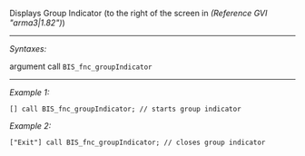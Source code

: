 Displays Group Indicator (to the right of the screen in *(Reference GVI "arma3|1.82")*)


---
*Syntaxes:*

argument call `BIS_fnc_groupIndicator`

---
*Example 1:*

```sqf
[] call BIS_fnc_groupIndicator; // starts group indicator
```

*Example 2:*

```sqf
["Exit"] call BIS_fnc_groupIndicator; // closes group indicator
```